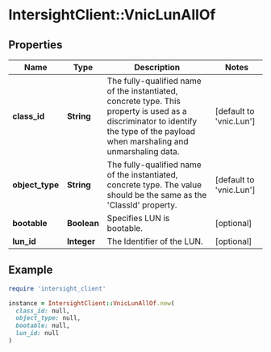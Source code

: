 # IntersightClient::VnicLunAllOf

## Properties

| Name | Type | Description | Notes |
| ---- | ---- | ----------- | ----- |
| **class_id** | **String** | The fully-qualified name of the instantiated, concrete type. This property is used as a discriminator to identify the type of the payload when marshaling and unmarshaling data. | [default to &#39;vnic.Lun&#39;] |
| **object_type** | **String** | The fully-qualified name of the instantiated, concrete type. The value should be the same as the &#39;ClassId&#39; property. | [default to &#39;vnic.Lun&#39;] |
| **bootable** | **Boolean** | Specifies LUN is bootable. | [optional] |
| **lun_id** | **Integer** | The Identifier of the LUN. | [optional] |

## Example

```ruby
require 'intersight_client'

instance = IntersightClient::VnicLunAllOf.new(
  class_id: null,
  object_type: null,
  bootable: null,
  lun_id: null
)
```


